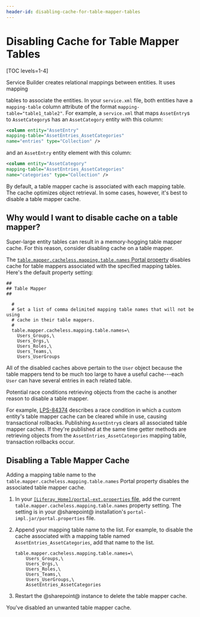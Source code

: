 ```yaml
---
header-id: disabling-cache-for-table-mapper-tables
---
```


# Disabling Cache for Table Mapper Tables

[TOC levels=1-4]

Service Builder creates relational mappings between entities. It uses mapping
<!--
Add link back for 'relational mappings between entities' once article is available
-->
tables to associate the entities. In your `service.xml` file, both entities have 
a `mapping-table` column attribute of the format `mapping-table="table1_table2"`. 
For example, a `service.xml` that maps `AssetEntry`s to `AssetCategory`s has an 
`AssetCategory` entity with this column: 

```xml
<column entity="AssetEntry" 
mapping-table="AssetEntries_AssetCategories" 
name="entries" type="Collection" />
```

and an `AssetEntry` entity element with this column: 

```xml
<column entity="AssetCategory" 
mapping-table="AssetEntries_AssetCategories" 
name="categories" type="Collection" />
```

By default, a table mapper cache is associated with each mapping table. The
cache optimizes object retrieval. In some cases, however, it's best to disable a
table mapper cache. 

## Why would I want to disable cache on a table mapper?

Super-large entity tables can result in a memory-hogging table mapper cache. For
this reason, consider disabling cache on a table mapper. 

The
[`table.mapper.cacheless.mapping.table.names` Portal property](@platform-ref@/7.2-latest/propertiesdoc/portal.properties.html#Table%20Mapper)
disables cache for table mappers associated with the specified mapping tables.
Here's the default property setting:

```properties
##
## Table Mapper
##

  #
  # Set a list of comma delimited mapping table names that will not be using
  # cache in their table mappers.
  #
  table.mapper.cacheless.mapping.table.names=\
    Users_Groups,\
    Users_Orgs,\
    Users_Roles,\
    Users_Teams,\
    Users_UserGroups
```

All of the disabled caches above pertain to the `User` object because the table
mappers tend to be much too large to have a useful cache---each `User` can
have several entries in each related table. 

Potential race conditions retrieving objects from the cache is another reason to
disable a table mapper.

For example,
[LPS-84374](https://issues.liferay.com/browse/LPS-84374) describes a race
condition in which a custom entity's table mapper cache can be cleared while in
use, causing transactional rollbacks. Publishing `AssetEntry`s clears all
associated table mapper caches. If they're published at the same time getter
methods are retrieving objects from the `AssetEntries_AssetCategories` mapping
table, transaction rollbacks occur. 

## Disabling a Table Mapper Cache

Adding a mapping table name to the `table.mapper.cacheless.mapping.table.names`
Portal property disables the associated table mapper cache.

1.  In your
    [`[Liferay_Home]/portal-ext.properties` file](/docs/7-1/deploy/-/knowledge_base/d/liferay-home), 
    add the current `table.mapper.cacheless.mapping.table.names` property
    setting. The setting is in your @sharepoint@ installation's
    `portal-impl.jar/portal.properties` file.

2.  Append your mapping table name to the list. For example, to disable the
    cache associated with a mapping table named `AssetEntries_AssetCategories`,
    add that name to the list. 

    ```properties
    table.mapper.cacheless.mapping.table.names=\
        Users_Groups,\
        Users_Orgs,\
        Users_Roles,\
        Users_Teams,\
        Users_UserGroups,\
        AssetEntries_AssetCategories
    ```

3.  Restart the @sharepoint@ instance to delete the table mapper cache. 

You've disabled an unwanted table mapper cache. 
